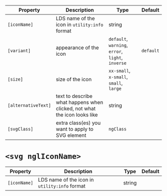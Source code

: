 # <ngl-icon>

| Property | Description | Type | Default |
| -------- | ----------- | ---- | ------- |
| `[iconName]` | LDS name of the icon in `utility:info` format | string | |
| `[variant]` | appearance of the icon |  `default`, `warning`, `error`, `light`, `inverse`  | `default` |
| `[size]` | size of the icon | `xx-small`, `x-small`, `small`, `large` | |
| `[alternativeText]` | text to describe what happens when clicked, not what the icon looks like | string | |
| `[svgClass]` | extra class(es) you want to apply to SVG element | `ngClass` | |


# `<svg nglIconName>`

| Property | Description | Type | Default |
| -------- | ----------- | ---- | ------- |
| `[iconName]` | LDS name of the icon in `utility:info` format | string | |
